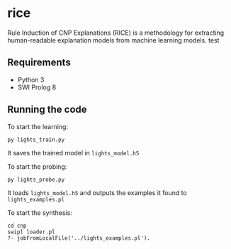 # rice

Rule Induction of CNP Explanations (RICE) is a methodology for extracting human-readable explanation models from machine learning models.
test
## Requirements

- Python 3
- SWI Prolog 8

## Running the code

To start the learning:

    py lights_train.py  

It saves the trained model in `lights_model.h5`

To start the probing:

    py lights_probe.py  

It loads `lights_model.h5` and outputs the examples it found to `lights_examples.pl`

To start the synthesis:

    cd cnp  
    swipl loader.pl  
    ?- jobFromLocalFile('../lights_examples.pl').  
